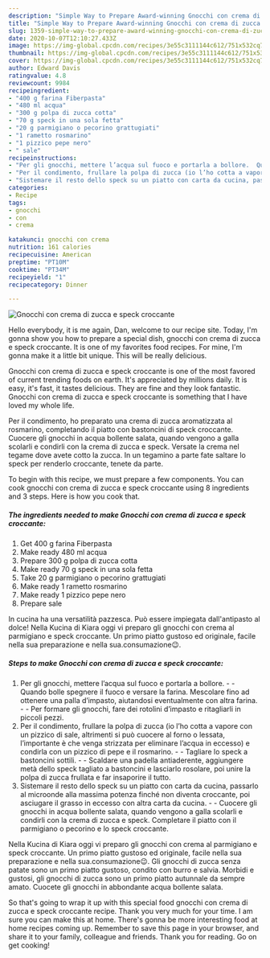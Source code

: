 ```yaml
---
description: "Simple Way to Prepare Award-winning Gnocchi con crema di zucca e speck croccante"
title: "Simple Way to Prepare Award-winning Gnocchi con crema di zucca e speck croccante"
slug: 1359-simple-way-to-prepare-award-winning-gnocchi-con-crema-di-zucca-e-speck-croccante
date: 2020-10-07T12:10:27.433Z
image: https://img-global.cpcdn.com/recipes/3e55c3111144c612/751x532cq70/gnocchi-con-crema-di-zucca-e-speck-croccante-recipe-main-photo.jpg
thumbnail: https://img-global.cpcdn.com/recipes/3e55c3111144c612/751x532cq70/gnocchi-con-crema-di-zucca-e-speck-croccante-recipe-main-photo.jpg
cover: https://img-global.cpcdn.com/recipes/3e55c3111144c612/751x532cq70/gnocchi-con-crema-di-zucca-e-speck-croccante-recipe-main-photo.jpg
author: Edward Davis
ratingvalue: 4.8
reviewcount: 9984
recipeingredient:
- "400 g farina Fiberpasta"
- "480 ml acqua"
- "300 g polpa di zucca cotta"
- "70 g speck in una sola fetta"
- "20 g parmigiano o pecorino grattugiati"
- "1 rametto rosmarino"
- "1 pizzico pepe nero"
- " sale"
recipeinstructions:
- "Per gli gnocchi, mettere l’acqua sul fuoco e portarla a bollore.  Quando bolle spegnere il fuoco e versare la farina. Mescolare fino ad ottenere una palla d’impasto, aiutandosi eventualmente con altra farina.  Per formare gli gnocchi, fare dei rotolini d’impasto e ritagliarli in piccoli pezzi."
- "Per il condimento, frullare la polpa di zucca (io l’ho cotta a vapore con un pizzico di sale, altrimenti si può cuocere al forno o lessata, l’importante è che venga strizzata per eliminare l’acqua in eccesso) e condirla con un pizzico di pepe e il rosmarino.  Tagliare lo speck a bastoncini sottili.  Scaldare una padella antiaderente, aggiungere metà dello speck tagliato a bastoncini e lasciarlo rosolare, poi unire la polpa di zucca frullata e far insaporire il tutto."
- "Sistemare il resto dello speck su un piatto con carta da cucina, passarlo al microonde alla massima potenza finché non diventa croccante, poi asciugare il grasso in eccesso con altra carta da cucina.  Cuocere gli gnocchi in acqua bollente salata, quando vengono a galla scolarli e condirli con la crema di zucca e speck. Completare il piatto con il parmigiano o pecorino e lo speck croccante."
categories:
- Recipe
tags:
- gnocchi
- con
- crema

katakunci: gnocchi con crema 
nutrition: 161 calories
recipecuisine: American
preptime: "PT10M"
cooktime: "PT34M"
recipeyield: "1"
recipecategory: Dinner

---
```



![Gnocchi con crema di zucca e speck croccante](https://img-global.cpcdn.com/recipes/3e55c3111144c612/751x532cq70/gnocchi-con-crema-di-zucca-e-speck-croccante-recipe-main-photo.jpg)

Hello everybody, it is me again, Dan, welcome to our recipe site. Today, I'm gonna show you how to prepare a special dish, gnocchi con crema di zucca e speck croccante. It is one of my favorites food recipes. For mine, I'm gonna make it a little bit unique. This will be really delicious.

Gnocchi con crema di zucca e speck croccante is one of the most favored of current trending foods on earth. It's appreciated by millions daily. It is easy, it's fast, it tastes delicious. They are fine and they look fantastic. Gnocchi con crema di zucca e speck croccante is something that I have loved my whole life.

Per il condimento, ho preparato una crema di zucca aromatizzata al rosmarino, completando il piatto con bastoncini di speck croccante. Cuocere gli gnocchi in acqua bollente salata, quando vengono a galla scolarli e condirli con la crema di zucca e speck. Versate la crema nel tegame dove avete cotto la zucca. In un tegamino a parte fate saltare lo speck per renderlo croccante, tenete da parte.


To begin with this recipe, we must prepare a few components. You can cook gnocchi con crema di zucca e speck croccante using 8 ingredients and 3 steps. Here is how you cook that.

<!--inarticleads1-->

##### The ingredients needed to make Gnocchi con crema di zucca e speck croccante:

1. Get 400 g farina Fiberpasta
1. Make ready 480 ml acqua
1. Prepare 300 g polpa di zucca cotta
1. Make ready 70 g speck in una sola fetta
1. Take 20 g parmigiano o pecorino grattugiati
1. Make ready 1 rametto rosmarino
1. Make ready 1 pizzico pepe nero
1. Prepare  sale


In cucina ha una versatilità pazzesca. Può essere impiegata dall&#39;antipasto al dolce! Nella Kucina di Kiara oggi vi preparo gli gnocchi con crema al parmigiano e speck croccante. Un primo piatto gustoso ed originale, facile nella sua preparazione e nella sua.consumazione😉. 

<!--inarticleads2-->

##### Steps to make Gnocchi con crema di zucca e speck croccante:

1. Per gli gnocchi, mettere l’acqua sul fuoco e portarla a bollore. -  - Quando bolle spegnere il fuoco e versare la farina. Mescolare fino ad ottenere una palla d’impasto, aiutandosi eventualmente con altra farina. -  - Per formare gli gnocchi, fare dei rotolini d’impasto e ritagliarli in piccoli pezzi.
1. Per il condimento, frullare la polpa di zucca (io l’ho cotta a vapore con un pizzico di sale, altrimenti si può cuocere al forno o lessata, l’importante è che venga strizzata per eliminare l’acqua in eccesso) e condirla con un pizzico di pepe e il rosmarino. -  - Tagliare lo speck a bastoncini sottili. -  - Scaldare una padella antiaderente, aggiungere metà dello speck tagliato a bastoncini e lasciarlo rosolare, poi unire la polpa di zucca frullata e far insaporire il tutto.
1. Sistemare il resto dello speck su un piatto con carta da cucina, passarlo al microonde alla massima potenza finché non diventa croccante, poi asciugare il grasso in eccesso con altra carta da cucina. -  - Cuocere gli gnocchi in acqua bollente salata, quando vengono a galla scolarli e condirli con la crema di zucca e speck. Completare il piatto con il parmigiano o pecorino e lo speck croccante.


Nella Kucina di Kiara oggi vi preparo gli gnocchi con crema al parmigiano e speck croccante. Un primo piatto gustoso ed originale, facile nella sua preparazione e nella sua.consumazione😉. Gli gnocchi di zucca senza patate sono un primo piatto gustoso, condito con burro e salvia. Morbidi e gustosi, gli gnocchi di zucca sono un primo piatto autunnale da sempre amato. Cuocete gli gnocchi in abbondante acqua bollente salata. 

So that's going to wrap it up with this special food gnocchi con crema di zucca e speck croccante recipe. Thank you very much for your time. I am sure you can make this at home. There's gonna be more interesting food at home recipes coming up. Remember to save this page in your browser, and share it to your family, colleague and friends. Thank you for reading. Go on get cooking!
